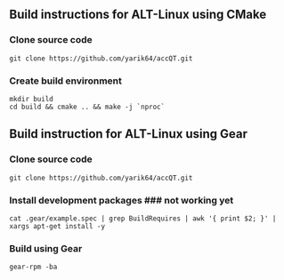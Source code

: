 ## Build instructions for ALT-Linux using CMake

### Clone source code

    git clone https://github.com/yarik64/accQT.git

### Create build environment

	mkdir build
	cd build && cmake .. && make -j `nproc`


## Build instruction for ALT-Linux using Gear

### Clone source code

    git clone https://github.com/yarik64/accQT.git

### Install development packages ### not working yet

    cat .gear/example.spec | grep BuildRequires | awk '{ print $2; }' | xargs apt-get install -y

### Build using Gear

    gear-rpm -ba
